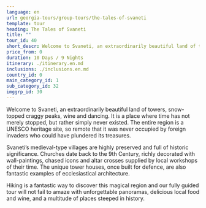 ```yaml
---
language: en
url: georgia-tours/group-tours/the-tales-of-svaneti
template: tour
heading: The Tales of Svaneti
title: ""
tour_id: 40
short_descr: Welcome to Svaneti, an extraordinarily beautiful land of towers, snow-topped craggy peaks, wine and dancing.
price_from: 0
duration: 10 Days / 9 Nights
itinerary: ./itinerary.en.md
inclusions: ./inclusions.en.md
country_id: 0
main_category_id: 1
sub_category_id: 32
imggrp_id: 30
---
```

Welcome to Svaneti, an extraordinarily beautiful land of towers, snow\-topped craggy
peaks, wine and dancing. It is a place where time has not merely stopped, but rather
simply never existed. The entire region is a UNESCO heritage site, so remote that
it was never occupied by foreign invaders who could have plundered its treasures.

Svaneti’s medieval\-type villages are highly preserved and full of historic significance.
Churches date back to the 9th Century, richly decorated with wall\-paintings, chased
icons and altar crosses supplied by local workshops of their time. The unique tower
houses, once built for defence, are also fantastic examples of ecclesiastical architecture.

Hiking is a fantastic way to discover this magical region and our fully guided tour
will not fail to amaze with unforgettable panoramas, delicious local food and wine,
and a multitude of places steeped in history.